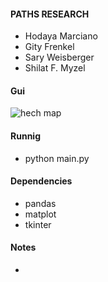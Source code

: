 #### PATHS RESEARCH

* Hodaya Marciano
* Gity Frenkel
* Sary Weisberger
* Shilat F. Myzel
#### Gui
![hech map](https://github.com/Elevationacademy/xt-paths-research-ella-sh-s-h-g/blob/master/demo.PNG)


#### Runnig

* python main.py

#### Dependencies
* pandas
* matplot
* tkinter

#### Notes

*

